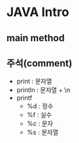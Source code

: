 # JAVA Intro

## main method

## 주석(comment)

- print : 문자열
- println : 문자열 + \n
- printf
    - %d : 정수
    - %f : 실수
    - %c : 문자
    - %s : 문자열